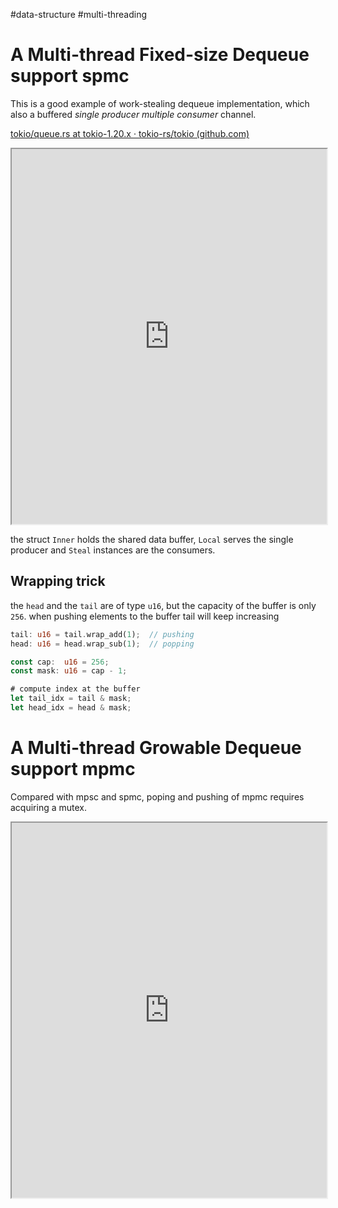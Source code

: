 #data-structure 
#multi-threading 


# A Multi-thread Fixed-size Dequeue support spmc

This is a good example of work-stealing dequeue implementation, which also a buffered _single producer multiple consumer_ channel.

[tokio/queue.rs at tokio-1.20.x · tokio-rs/tokio (github.com)](https://github.com/tokio-rs/tokio/blob/tokio-1.20.x/tokio/src/runtime/thread_pool/queue.rs)

<iframe src="https://github.com/tokio-rs/tokio/blob/tokio-1.20.x/tokio/src/runtime/thread_pool/queue.rs" style="width:100%; height:600px;" ></iframe>

the struct `Inner` holds the shared data buffer, `Local` serves the single producer and `Steal` instances are the consumers.


## Wrapping trick

the `head` and the `tail` are of type `u16`, but the capacity of the buffer is only `256`.
when pushing elements to the buffer tail will keep increasing
```rust
tail: u16 = tail.wrap_add(1);  // pushing 
head: u16 = head.wrap_sub(1);  // popping 

const cap:  u16 = 256;
const mask: u16 = cap - 1;

# compute index at the buffer
let tail_idx = tail & mask;
let head_idx = head & mask;
```


# A Multi-thread Growable Dequeue support mpmc

Compared with mpsc and spmc, poping and pushing of mpmc requires acquiring a mutex.

<iframe src="https://github.com/tokio-rs/tokio/blob/tokio-1.20.x/tokio/src/runtime/task/inject.rs" style="width:100%; height:600px;" ></iframe>



